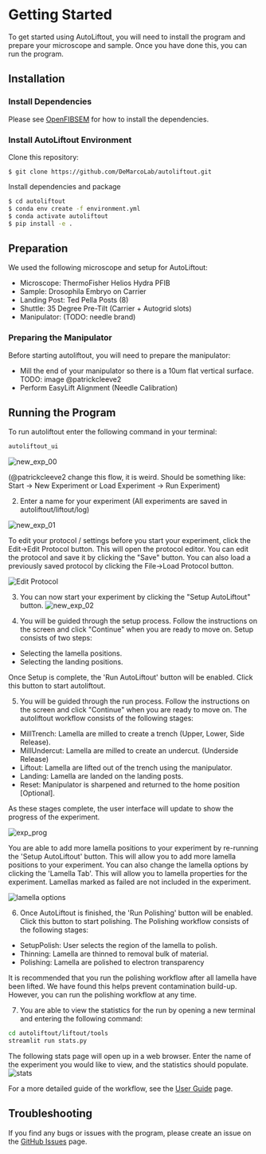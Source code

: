 # Getting Started

To get started using AutoLiftout, you will need to install the program and prepare your microscope and sample.  Once you have done this, you can run the program.

## Installation

### Install Dependencies

Please see [OpenFIBSEM](https://github.com/demarcolab/fibsem) for how to install the dependencies.

### Install AutoLiftout Environment

Clone this repository: 

```
$ git clone https://github.com/DeMarcoLab/autoliftout.git
```

Install dependencies and package
```bash
$ cd autoliftout
$ conda env create -f environment.yml
$ conda activate autoliftout
$ pip install -e .

```

## Preparation

We used the following microscope and setup for AutoLiftout:

- Microscope: ThermoFisher Helios Hydra PFIB
- Sample: Drosophila Embryo on Carrier
- Landing Post: Ted Pella Posts (8)
- Shuttle: 35 Degree Pre-Tilt (Carrier + Autogrid slots)
- Manipulator: (TODO: needle brand)


### Preparing the Manipulator

Before starting autoliftout, you will need to prepare the manipulator:

- Mill the end of your manipulator so there is a 10um flat vertical surface. TODO: image @patrickcleeve2
- Perform EasyLift Alignment (Needle Calibration)


## Running the Program

To run autoliftout enter the following command in your terminal:

```bash
autoliftout_ui
```

![new_exp_00](img/ui/ui_new_experiment_00.png)

(@patrickcleeve2 change this flow, it is weird. Should be something like:
Start -> New Experiment or Load Experiment -> Run Experiment)

2. Enter a name for your experiment (All experiments are saved in autoliftout/liftout/log)

![new_exp_01](img/ui/ui_new_experiment_01.png)


To edit your protocol / settings before you start your experiment, click the Edit->Edit Protocol button. This will open the protocol editor. You can edit the protocol and save it by clicking the "Save" button. You can also load a previously saved protocol by clicking the File->Load Protocol button.

![Edit Protocol](img/ui/ui_edit_protocol.png)

3. You can now start your experiment by clicking the "Setup AutoLiftout" button.
![new_exp_02](img/ui/ui_new_experiment_02.png)

4. You will be guided through the setup process. Follow the instructions on the screen and click "Continue" when you are ready to move on. Setup consists of two steps:

- Selecting the lamella positions.
- Selecting the landing positions.

Once Setup is complete, the 'Run AutoLiftout' button will be enabled. Click this button to start autoliftout.

5. You will be guided through the run process. Follow the instructions on the screen and click "Continue" when you are ready to move on. The autoliftout workflow consists of the following stages:

- MillTrench: Lamella are milled to create a trench (Upper, Lower, Side Release).
- MillUndercut: Lamella are milled to create an undercut. (Underside Release)
- Liftout:  Lamella are lifted out of the trench using the manipulator.
- Landing:  Lamella are landed on the landing posts.
- Reset: Manipulator is sharpened and returned to the home position [Optional].

As these stages complete, the user interface will update to show the progress of the experiment.

![exp_prog](img/ui/ui_experiment_progress.png)

You are able to add more lamella positions to your experiment by re-running the 'Setup AutoLiftout' button. This will allow you to add more lamella positions to your experiment. You can also change the lamella options by clicking the 'Lamella Tab'. This will allow you to lamella properties for the experiment. Lamellas marked as failed are not included in the experiment.

![lamella options](img/ui/ui_lamella_options.png)


6. Once AutoLiftout is finished, the 'Run Polishing' button will be enabled. Click this button to start polishing. The Polishing workflow consists of the following stages:

- SetupPolish: User selects the region of the lamella to polish.
- Thinning:  Lamella are thinned to removal bulk of material.
- Polishing: Lamella are polished to electron transparency

It is recommended that you run the polishing workflow after all lamella have been lifted. We have found this helps prevent contamination build-up. However, you can run the polishing workflow at any time.


7. You are able to view the statistics for the run by opening a new terminal and entering the following command:

```bash
cd autoliftout/liftout/tools
streamlit run stats.py
```

The following stats page will open up in a web browser. Enter the name of the experiment you would like to view, and the statistics should populate.
![stats](img/stats/stats_ui.png)


For a more detailed guide of the workflow, see the [User Guide](/docs/UserGuide.md) page.

## Troubleshooting

If you find any bugs or issues with the program, please create an issue on the [GitHub Issues](https://github.com/DeMarcoLab/autoliftout/issues) page.